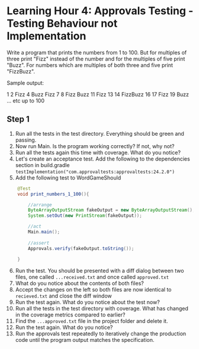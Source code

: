 # Learning Hour 4: Approvals Testing - Testing Behaviour not Implementation

Write a program that prints the numbers from 1 to 100. But for multiples of three print "Fizz" instead of the number and for the multiples of five print "Buzz". For numbers which are multiples of both three and five print "FizzBuzz".

Sample output:

1
2
Fizz
4
Buzz
Fizz
7
8
Fizz
Buzz
11
Fizz
13
14
FizzBuzz
16
17
Fizz
19
Buzz
... etc up to 100

## Step 1

1.  Run all the tests in the test directory.  Everything should be green and passing.
2.  Now run Main.  Is the program working correctly?  If not, why not?
3.  Run all the tests again this time with coverage.  What do you notice?
4.  Let's create an acceptance test.  Add the following to the dependencies section in build.gradle
```testImplementation("com.approvaltests:approvaltests:24.2.0")```
5.  Add the following test to WordGameShould 
```java
    @Test
    void print_numbers_1_100(){

        //arrange
        ByteArrayOutputStream fakeOutput = new ByteArrayOutputStream();
        System.setOut(new PrintStream(fakeOutput));

        //act
        Main.main();
        
        //assert
        Approvals.verify(fakeOutput.toString());
        
    }
```
6.  Run the test.  You should be presented with a diff dialog between two files, one called `...received.txt` and once called `approved.txt`
7.  What do you notice about the contents of both files?
8. Accept the changes on the left so both files are now identical to `recieved.txt` and close the diff window
9. Run the test again.  What do you notice about the test now?
10. Run all the tests in the test directory with coverage.  What has changed in the coverage metrics compared to earlier?
10. Find the `...approved.txt` file in the project folder and delete it.
11. Run the test again.  What do you notice?
12. Run the approvals test repeatedly to iteratively change the production code until the program output matches the specification.
